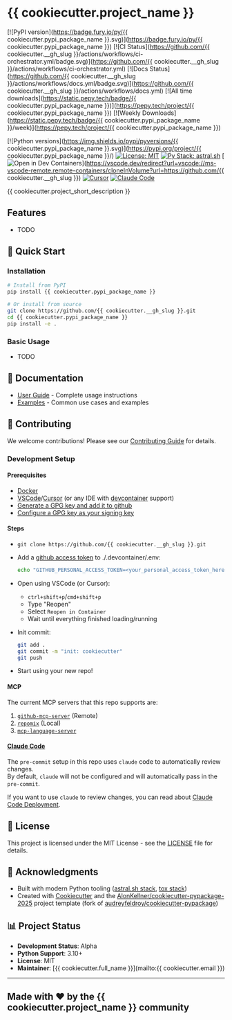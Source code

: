 # {{ cookiecutter.project_name }}

[![PyPI version](https://badge.fury.io/py/{{ cookiecutter.pypi_package_name }}.svg)](https://badge.fury.io/py/{{ cookiecutter.pypi_package_name }})
[![CI Status](https://github.com/{{ cookiecutter.__gh_slug }}/actions/workflows/ci-orchestrator.yml/badge.svg)](https://github.com/{{ cookiecutter.__gh_slug }}/actions/workflows/ci-orchestrator.yml)
[![Docs Status](https://github.com/{{ cookiecutter.__gh_slug }}/actions/workflows/docs.yml/badge.svg)](https://github.com/{{ cookiecutter.__gh_slug }}/actions/workflows/docs.yml)
[![All time downloads](https://static.pepy.tech/badge/{{ cookiecutter.pypi_package_name }})](https://pepy.tech/project/{{ cookiecutter.pypi_package_name }})
[![Weekly Downloads](https://static.pepy.tech/badge/{{ cookiecutter.pypi_package_name }}/week)](https://pepy.tech/project/{{ cookiecutter.pypi_package_name }})  

[![Python versions](https://img.shields.io/pypi/pyversions/{{ cookiecutter.pypi_package_name }}.svg)](https://pypi.org/project/{{ cookiecutter.pypi_package_name }}/)
[![License: MIT](https://img.shields.io/badge/License-MIT-yellow.svg)](https://opensource.org/licenses/MIT)
[![Py Stack: astral.sh](https://img.shields.io/badge/py%20stack-astral.sh-30173d.svg)](https://github.com/astral-sh)
[![Open in Dev Containers](https://img.shields.io/static/v1?label=devcontainer&message=Open&color=blue)](https://vscode.dev/redirect?url=vscode://ms-vscode-remote.remote-containers/cloneInVolume?url=https://github.com/{{ cookiecutter.__gh_slug }})
[![Cursor](https://img.shields.io/static/v1?label=-&message=Cursor&color=black)](https://cursor.com/downloads)
[![Claude Code](https://img.shields.io/static/v1?label=-&message=Claude%20Code&color=d77253)](https://www.anthropic.com/claude-code)

{{ cookiecutter.project_short_description }}

## Features

* TODO

## 🚀 Quick Start

### Installation

```bash
# Install from PyPI
pip install {{ cookiecutter.pypi_package_name }}

# Or install from source
git clone https://github.com/{{ cookiecutter.__gh_slug }}.git
cd {{ cookiecutter.pypi_package_name }}
pip install -e .
```

### Basic Usage

* TODO

## 📖 Documentation

* [User Guide](docs/user-guide.md) - Complete usage instructions
* [Examples](docs/examples.md) - Common use cases and examples

## 🤝 Contributing

We welcome contributions! Please see our
[Contributing Guide](CONTRIBUTING.md) for details.

### Development Setup

#### Prerequisites
* [Docker](https://www.docker.com/get-started/)
* [VSCode](https://code.visualstudio.com/download)/[Cursor](https://cursor.com/downloads) (or any IDE with [devcontainer](https://code.visualstudio.com/docs/devcontainers/containers) support)
* [Generate a GPG key and add it to github](https://docs.github.com/en/authentication/managing-commit-signature-verification/generating-a-new-gpg-key)
* [Configure a GPG key as your signing key](https://docs.github.com/en/authentication/managing-commit-signature-verification/telling-git-about-your-signing-key)

#### Steps

* `git clone https://github.com/{{ cookiecutter.__gh_slug }}.git`
* Add a [github access token](https://github.com/settings/personal-access-tokens) to ./.devcontainer/.env:

  ```bash
  echo "GITHUB_PERSONAL_ACCESS_TOKEN=<your_personal_access_token_here>" > ./.devcontainer/.env
  ```

* Open using VSCode (or Cursor):
  * `ctrl+shift+p`/`cmd+shift+p`
  * Type "Reopen"
  * Select `Reopen in Container`
  * Wait until everything finished loading/running

* Init commit:

  ```bash
  git add .
  git commit -m "init: cookiecutter"
  git push
  ```

* Start using your new repo!

#### MCP

The current MCP servers that this repo supports are:
1. [`github-mcp-server`](https://github.com/github/github-mcp-server) (Remote)
2. [`repomix`](https://github.com/yamadashy/repomix) (Local)
3. [`mcp-language-server`](https://github.com/isaacphi/mcp-language-server)

#### [Claude Code](https://www.anthropic.com/claude-code)

The `pre-commit` setup in this repo uses `claude` code to
automatically review changes.  
By default, `claude` will not be configured and will automatically
pass in the `pre-commit`.  

If you want to use `claude` to review changes, you can read about
[Claude Code Deployment](https://docs.anthropic.com/en/docs/claude-code/third-party-integrations).

## 📝 License

This project is licensed under the MIT License - see the
[LICENSE](LICENSE) file for details.

## 🙏 Acknowledgments

* Built with modern Python tooling ([astral.sh stack](https://github.com/astral-sh), [tox stack](https://github.com/tox-dev))
* Created with [Cookiecutter](https://github.com/cookiecutter/cookiecutter) and the 
[AlonKellner/cookiecutter-pypackage-2025](https://github.com/AlonKellner/cookiecutter-pypackage-2025) project template 
(fork of [audreyfeldroy/cookiecutter-pypackage](https://github.com/audreyfeldroy/cookiecutter-pypackage))

## 📊 Project Status

* **Development Status**: Alpha
* **Python Support**: 3.10+
* **License**: MIT
* **Maintainer**: [{{ cookiecutter.full_name }}](mailto:{{ cookiecutter.email }})

---

## Made with ❤️ by the {{ cookiecutter.project_name }} community
